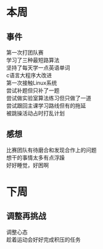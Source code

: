 # 本周
## 事件
第一次打团队赛  
学习了三种最短路算法  
坚持了每天学一点英语单词  
c语言大程序大改进  
第一次接触Linux系统  
尝试补题但只补了一题  
尝试做实验室算法练习但只做了一道  
尝试跟回主课学习路线但有的拖延  
被跳操活动占时打乱计划  
## 感想
比赛团队有待磨合和发现合作上的问题  
想干的事情太多有点浮躁  
好好睡觉，好困啊  
# 下周
## 调整再挑战
调整心态  
趁着运动会好好完成积压的任务  

